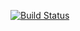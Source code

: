 [![Build Status](https://travis-ci.org/condessalovelace/mavenquickstart.svg?branch=master)](https://travis-ci.org/condessalovelace/mavenquickstart)
